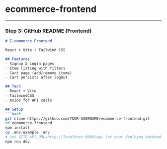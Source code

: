 # ecommerce-frontend


---

### Step 3: GitHub README (Frontend)

```markdown
# E-commerce Frontend

React + Vite + Tailwind CSS

## Features
- Signup & Login pages
- Item listing with filters
- Cart page (add/remove items)
- Cart persists after logout

## Tech
- React + Vite
- TailwindCSS
- Axios for API calls

## Setup
```bash
git clone https://github.com/YOUR-USERNAME/ecommerce-frontend.git
cd ecommerce-frontend
npm install
cp .env.example .env
# Set VITE_API_URL=http://localhost:5000/api (or your deployed backend URL)
npm run dev
